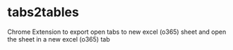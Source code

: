 # tabs2tables
Chrome Extension to export open tabs to new excel (o365) sheet and open the sheet in a new excel (o365) tab
